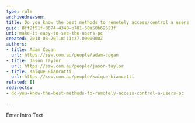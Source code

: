 ```yaml
---
type: rule
archivedreason: 
title: Do you know the best methods to remotely access/control a users PC?
guid: 8ff2f51f-8674-4340-b781-50a50b62623f
uri: make-it-easy-to-see-the-users-pc
created: 2018-03-20T18:11:37.0000000Z
authors:
- title: Adam Cogan
  url: https://ssw.com.au/people/adam-cogan
- title: Jason Taylor
  url: https://ssw.com.au/people/jason-taylor
- title: Kaique Biancatti
  url: https://ssw.com.au/people/kaique-biancatti
related: []
redirects:
- do-you-know-the-best-methods-to-remotely-access-control-a-users-pc

---
```



Enter Intro Text
<br><excerpt class='endintro'></excerpt><br>



